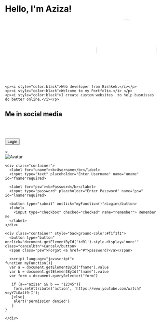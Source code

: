 <!DOCTYPE html>
<html style="background: white url('https://www.publicdomainpictures.net/pictures/260000/velka/above-clouds.jpg')">
	
<head>
	<title>aziza</title>
<style>
img {
  display: block;
  margin-left: auto;
 
}



</style>
<meta name="viewport" content="width=device-width, initial-scale=1">
<link rel="stylesheet" href="https://cdnjs.cloudflare.com/ajax/libs/font-awesome/4.7.0/css/font-awesome.min.css">
<style>
.fa {
  padding: 20px;
  font-size: 30px;
  width: 50px;
  text-align: center;
  text-decoration: none;
  margin: 5px 2px;
}


.fa-youtube {
  background: #bb0000;
  color: white;
}

.fa-instagram {
  background: #125688;
  color: white;
}


</style>
</head>
<body>
	<h1 style="color:black">Hello, I'm Aziza!</center></h1>
	<img src ="https://yt3.ggpht.com/ytc/AAUvwnhXw7cZDSy_VD577yp5QIJyDJ5gk6RFZr8pfTW_=s900-c-k-c0x00ffffff-no-rj" alt="iaau" width="200"; height="200" style="  border-radius: 50%; border="2 class="rightpic">


	<p><i style="color:black">Web developer from Bishkek.</i></p>
	<p><i style="color:black">Welcome to my Portfolio.</i> </p> 
    <p><i style="color:black">I create custom websites  to help busnisses do better online.</i></p>
	
	

<h2 style="color: black">Me in social media</h2>
<a href="https://www.youtube.com/" class="fa fa-youtube"></a>
<a href="https://instagram.com/__dzhamangulova77__?igshid=1hbwwstdylu7b" class="fa fa-instagram"></a>
		
</style>
</head>
<body>

<button onclick="document.getElementById('id01').style.display='block'" style="width:auto;">Login</button>

<div id="id01" class="modal">
  
  <form class="modal-content animate" action="" method="post">
    <div class="imgcontainer">
      <span onclick="document.getElementById('id01').style.display='none'" class="close" title="Close Modal">&times;</span>
      <img src="https://www.w3schools.com/howto/img_avatar2.png" alt="Avatar" class="avatar">
    </div>

    <div class="container">
      <label for="uname"><b>Username</b></label>
      <input type="text" placeholder="Enter Username" name="uname" id="fname"required>

      <label for="psw"><b>Password</b></label>
      <input type="password" placeholder="Enter Password" name="psw" id="lname"required>
        
      <button type="submit" onclick="myFunction()">Login</button>
      <label>
        <input type="checkbox" checked="checked" name="remember"> Remember me
      </label>
    </div>

    <div class="container" style="background-color:#f1f1f1">
      <button type="button" onclick="document.getElementById('id01').style.display='none'" class="cancelbtn">Cancel</button>
      <span class="psw">Forgot <a href="#">password?</a></span>
      
      <script lauguage="javascript">
	function myFunction(){
      var a = document.getElementById("fname").value
      var b = document.getElementById("lname").value
      var form = document.querySelector("form")

       if (a=="aziza" && b == "12345"){
        form.setAttribute('action', 'https://www.youtube.com/watch?v=yY7iGa4t9-I');
       }else{
        alert('permission denied')
       }
	}


</script>



    </div>
  </form>
</div>




</body>
</html>
